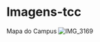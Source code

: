 # Imagens-tcc
Mapa do Campus
![IMG_3169](https://user-images.githubusercontent.com/106028045/186975510-693c6472-639a-4b7d-8c5a-d06a3bb835c3.jpeg)
